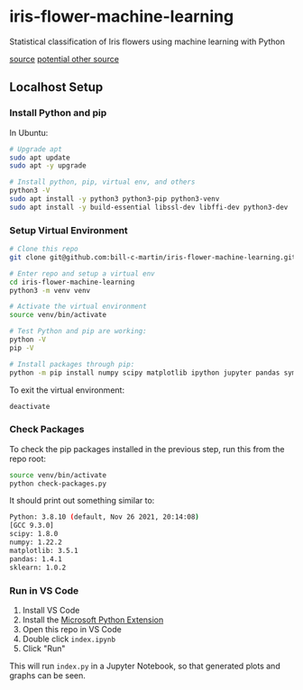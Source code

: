 # iris-flower-machine-learning

Statistical classification of Iris flowers using machine learning with Python

[source](https://machinelearningmastery.com/machine-learning-in-python-step-by-step/)
[potential other source](https://medium.com/gft-engineering/start-to-learn-machine-learning-with-the-iris-flower-classification-challenge-4859a920e5e3)

## Localhost Setup

### Install Python and pip

In Ubuntu:

```bash
# Upgrade apt
sudo apt update
sudo apt -y upgrade

# Install python, pip, virtual env, and others
python3 -V
sudo apt install -y python3 python3-pip python3-venv
sudo apt install -y build-essential libssl-dev libffi-dev python3-dev
```

### Setup Virtual Environment

```bash
# Clone this repo
git clone git@github.com:bill-c-martin/iris-flower-machine-learning.git

# Enter repo and setup a virtual env
cd iris-flower-machine-learning
python3 -m venv venv

# Activate the virtual environment
source venv/bin/activate

# Test Python and pip are working:
python -V
pip -V

# Install packages through pip:
python -m pip install numpy scipy matplotlib ipython jupyter pandas sympy nose sklearn
```

To exit the virtual environment:

```bash
deactivate
```

### Check Packages

To check the pip packages installed in the previous step, run this from the repo root:

```bash
source venv/bin/activate
python check-packages.py
```

It should print out something similar to:

```bash
Python: 3.8.10 (default, Nov 26 2021, 20:14:08)
[GCC 9.3.0]
scipy: 1.8.0
numpy: 1.22.2
matplotlib: 3.5.1
pandas: 1.4.1
sklearn: 1.0.2
```

### Run in VS Code

1. Install VS Code
2. Install the [Microsoft Python Extension](https://marketplace.visualstudio.com/items?itemName=ms-python.python)
3. Open this repo in VS Code
4. Double click `index.ipynb`
5. Click "Run"

This will run `index.py` in a Jupyter Notebook, so that generated plots and graphs can be seen.

